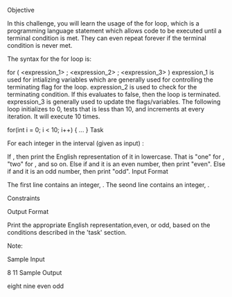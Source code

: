 Objective

In this challenge, you will learn the usage of the for loop, which is a programming language statement which allows code to be executed until a terminal condition is met. They can even repeat forever if the terminal condition is never met.

The syntax for the for loop is:

for ( <expression_1> ; <expression_2> ; <expression_3> )
    <statement>
expression_1 is used for intializing variables which are generally used for controlling the terminating flag for the loop.
expression_2 is used to check for the terminating condition. If this evaluates to false, then the loop is terminated.
expression_3 is generally used to update the flags/variables.
The following loop initializes  to 0, tests that  is less than 10, and increments  at every iteration. It will execute 10 times.

for(int i = 0; i < 10; i++) {
    ...
}
Task

For each integer  in the interval  (given as input) :

If , then print the English representation of it in lowercase. That is "one" for , "two" for , and so on.
Else if  and it is an even number, then print "even".
Else if  and it is an odd number, then print "odd".
Input Format

The first line contains an integer, .
The seond line contains an integer, .

Constraints


Output Format

Print the appropriate English representation,even, or odd, based on the conditions described in the 'task' section.

Note: 

Sample Input

8
11
Sample Output

eight
nine
even
odd
